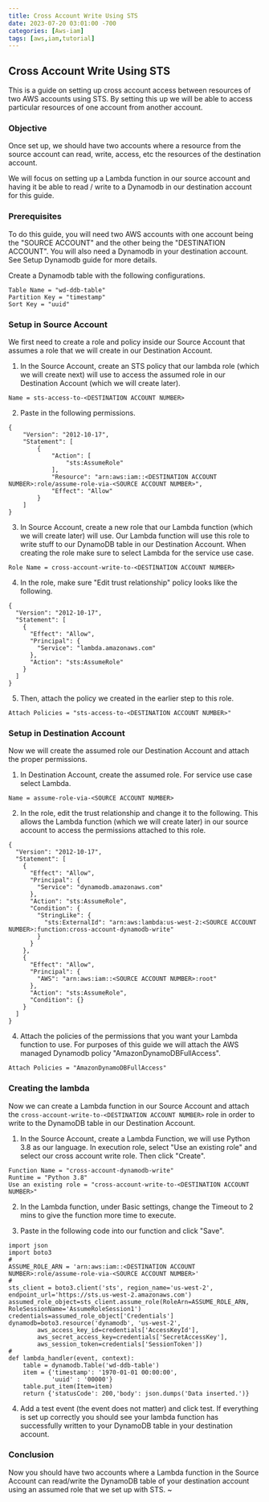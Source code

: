 ```yaml
---
title: Cross Account Write Using STS
date: 2023-07-20 03:01:00 -700
categories: [Aws-iam]
tags: [aws,iam,tutorial]
---
```


## Cross Account Write Using STS
This is a guide on setting up cross account access between resources of two AWS accounts using STS. By setting this up we will be able to access particular resources of one account from another account.

### Objective
Once set up, we should have two accounts where a resource from the source account can read, write, access, etc the resources of the destination account.

We will focus on setting up a Lambda function in our source account and having it be able to read / write to a Dynamodb in our destination account for this guide.

### Prerequisites
To do this guide, you will need two AWS accounts with one account being the "SOURCE ACCOUNT" and the other being the "DESTINATION ACCOUNT". You will also need a Dynamodb in your destination account. See Setup Dynamodb guide for more details.

Create a Dynamodb table with the following configurations.
```
Table Name = "wd-ddb-table"
Partition Key = "timestamp"
Sort Key = "uuid"
```

### Setup in Source Account
We first need to create a role and policy inside our Source Account that assumes a role that we will create in our Destination Account.

1. In the Source Account, create an STS policy that our lambda role (which we will create next) will use to access the assumed role in our Destination Account (which we will create later).
```
Name = sts-access-to-<DESTINATION ACCOUNT NUMBER>
```
2. Paste in the following permissions.
```
{
    "Version": "2012-10-17",
    "Statement": [
        {
            "Action": [
                "sts:AssumeRole"
            ],
            "Resource": "arn:aws:iam::<DESTINATION ACCOUNT NUMBER>:role/assume-role-via-<SOURCE ACCOUNT NUMBER>",
            "Effect": "Allow"
        }
    ]
}
```
3. In Source Account, create a new role that our Lambda function (which we will create later) will use. Our Lambda function will use this role to write stuff to our DynamoDB table in our Destination Account. When creating the role make sure to select Lambda for the service use case.
```
Role Name = cross-account-write-to-<DESTINATION ACCOUNT NUMBER>
```

4. In the role, make sure "Edit trust relationship" policy looks like the following.
```
{
  "Version": "2012-10-17",
  "Statement": [
    {
      "Effect": "Allow",
      "Principal": {
        "Service": "lambda.amazonaws.com"
      },
      "Action": "sts:AssumeRole"
    }
  ]
}
```
5. Then, attach the policy we created in the earlier step to this role.
```
Attach Policies = "sts-access-to-<DESTINATION ACCOUNT NUMBER>"
```

### Setup in Destination Account
Now we will create the assumed role our Destination Account and attach the proper permissions.

1. In Destination Account, create the assumed role. For service use case select Lambda.
```
Name = assume-role-via-<SOURCE ACCOUNT NUMBER>
```
2. In the role, edit the trust relationship and change it to the following. This allows the Lambda function (which we will create later) in our source account to access the permissions attached to this role.
```
{
  "Version": "2012-10-17",
  "Statement": [
    {
      "Effect": "Allow",
      "Principal": {
        "Service": "dynamodb.amazonaws.com"
      },
      "Action": "sts:AssumeRole",
      "Condition": {
        "StringLike": {
          "sts:ExternalId": "arn:aws:lambda:us-west-2:<SOURCE ACCOUNT NUMBER>:function:cross-account-dynamodb-write"
        }
      }
    },
    {
      "Effect": "Allow",
      "Principal": {
        "AWS": "arn:aws:iam::<SOURCE ACCOUNT NUMBER>:root"
      },
      "Action": "sts:AssumeRole",
      "Condition": {}
    }
  ]
}
```
4. Attach the policies of the permissions that you want your Lambda function to use. For purposes of this guide we will attach the AWS managed Dynamodb policy "AmazonDynamoDBFullAccess".
```
Attach Policies = "AmazonDynamoDBFullAccess"
```

### Creating the lambda
Now we can create a Lambda function in our Source Account and attach the ```cross-account-write-to-<DESTINATION ACCOUNT NUMBER>``` role in order to write to the DynamoDB table in our Destination Account.

1. In the Source Account, create a Lambda Function, we will use Python 3.8 as our language. In execution role, select "Use an existing role" and select our cross account write role. Then click "Create".
```
Function Name = "cross-account-dynamodb-write"
Runtime = "Python 3.8"
Use an existing role = "cross-account-write-to-<DESTINATION ACCOUNT NUMBER>"
```
2. In the Lambda function, under Basic settings, change the Timeout to 2 mins to give the function more time to execute.

3. Paste in the following code into our function and click "Save".
```
import json
import boto3
#
ASSUME_ROLE_ARN = 'arn:aws:iam::<DESTINATION ACCOUNT NUMBER>:role/assume-role-via-<SOURCE ACCOUNT NUMBER>'
#
sts_client = boto3.client('sts', region_name='us-west-2', endpoint_url='https://sts.us-west-2.amazonaws.com')
assumed_role_object=sts_client.assume_role(RoleArn=ASSUME_ROLE_ARN, RoleSessionName='AssumeRoleSession1')
credentials=assumed_role_object['Credentials']
dynamodb=boto3.resource('dynamodb', 'us-west-2',
        aws_access_key_id=credentials['AccessKeyId'],
        aws_secret_access_key=credentials['SecretAccessKey'],
        aws_session_token=credentials['SessionToken'])
#
def lambda_handler(event, context):
    table = dynamodb.Table('wd-ddb-table')
    item = {'timestamp': '1970-01-01 00:00:00',
            'uuid' : '00000'}
    table.put_item(Item=item)
    return {'statusCode': 200,'body': json.dumps('Data inserted.')}
```

4. Add a test event (the event does not matter) and click test. If everything is set up correctly you should see your lambda function has successfully written to your DynamoDB table in your destination account.  

### Conclusion
Now you should have two accounts where a Lambda function in the Source Account can read/write the DynamoDB table of your destination account using an assumed role that we set up with STS.
~

